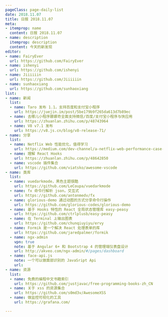 ```yaml
---
pageClass: page-daily-list
date: 2018.11.07
title: 日报 2018.11.07
meta:
- itemprop: name
  content: 日报 2018.11.07
- name: description
  itemprop: description
  content: 今天的新发现
editor:
- name: FairyEver
  url: https://github.com/FairyEver
- name: ishenyi
  url: https://github.com/ishenyi
- name: Jiiiiiin
  url: https://github.com/Jiiiiiin
- name: sunhaoxiang
  url: https://github.com/sunhaoxiang
list:
- name: 新闻
  list:
  - name: Taro 发布 1.1，支持百度和支付宝小程序
    url: https://juejin.im/post/5be179b9f265da613d7b89ec
  - name: 去哪儿小程序娜娜奇全面支持微信/百度/支付宝小程序与快应用
    url: https://zhuanlan.zhihu.com/p/48743964
  - name: V8 v7.1 发布
    url: https://v8.js.cn/blog/v8-release-71/
- name: 分享
  list:
  - name: Netflix Web 性能优化，值得学习
    url: https://medium.com/dev-channel/a-netflix-web-performance-case-study-c0bcde26a9d9
  - name: 理解 React Hooks
    url: https://zhuanlan.zhihu.com/p/48642850
  - name: vscode 插件集合
    url: https://github.com/viatsko/awesome-vscode
- name: 类库
  list:
  - name: vuedarkmode，黑色主题很酷
    url: https://github.com/LeCoupa/vuedarkmode
  - name: fx 命令行解析 json，交互式
    url: https://github.com/antonmedv/fx
  - name: glorious-demo 通过动图的方式分享命令行操作
    url: https://github.com/glorious-codes/glorious-demo
  - name: 基于 Hooks 特性的 React 全局状态管理库 easy-peasy
    url: https://github.com/ctrlplusb/easy-peasy
  - name: 在 Terminal 上输出图表
    url: https://github.com/chunqiuyiyu/ervy
  - name: Formik 是一个解决 React 处理表单的库
    url: https://github.com/jaredpalmer/formik
  - name: ngx-admin
    vpn: true
    note: 基于 Angular 6+ 和 Bootstrap 4 的管理端仪表盘设计
    url: http://akveo.com/ngx-admin/#/pages/dashboard
  - name: face-api.js
    note: 一个可以做面部识别的 JavaSript Api
    url: 
- name: 资源
  list:
  - name: 免费的编程中文书籍索引
    url: https://github.com/justjavac/free-programming-books-zh_CN
  - name: 关于 xss 的资源集合
    url: https://github.com/s0md3v/AwesomeXSS
  - name: 做监控可视化的工具 
    url: https://grafana.com/

---
```


<daily-list v-bind="$page.frontmatter"/>
